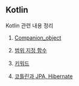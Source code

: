 ## Kotlin

Kotlin 관련 내용 정리

1. [Companion_object](companion-object.md)

2. [범위 지정 함수](scope-function.md)

3. [키워드](keyword.md)

4. [코틀린과 JPA, Hibernate](kotlin-jpa)